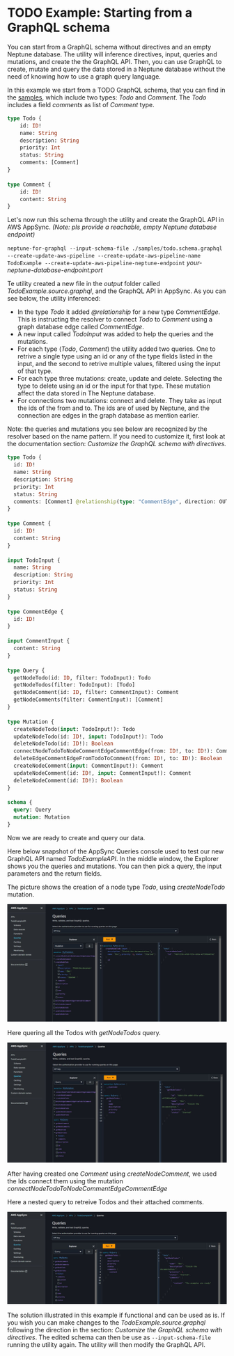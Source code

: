 # TODO Example: Starting from a GraphQL schema
You can start from a GraphQL schema without directives and an empty Neptune database. The utility will inference directives, input, queries and mutations, and create the the GraphQL API. Then, you can use GraphQL to create, mutate and query the data stored in a Neptune database without the need of knowing how to use a graph query language. 

In this example we start from a TODO GraphQL schema, that you can find in the [samples](/samples/todo.schema.graphql), which include two types: *Todo* and *Comment*. The *Todo* includes a field *comments* as list of *Comment* type.

```graphql
type Todo {
    id: ID!
    name: String
    description: String
    priority: Int
    status: String
    comments: [Comment]
}

type Comment {
    id: ID!    
    content: String
}
```

Let's now run this schema through the utility and create the GraphQL API in AWS AppSync. *(Note: pls provide a reachable, empty Neptune database endpoint)*

`neptune-for-graphql --input-schema-file ./samples/todo.schema.graphql --create-update-aws-pipeline --create-update-aws-pipeline-name TodoExample --create-update-aws-pipeline-neptune-endpoint` *your-neptune-database-endpoint:port* 

Te utility created a new file in the *output* folder called *TodoExample.source.graphql*, and the GraphQL API in AppSync. As you can see below, the utility inferenced:

- In the type *Todo* it added *@relationship* for a new type *CommentEdge*. This is instructing the resolver to connect *Todo* to *Comment* using a graph database edge called *CommentEdge*.
- A new input called *TodoInput* was added to help the queries and the mutations.
- For each type (*Todo*, *Comment*) the utility added two queries. One to retrive a single type using an id or any of the type fields listed in the input, and the second to retrive multiple values, filtered using the input of that type.
- For each type three mutations: create, update and delete. Selecting the type to delete using an id or the input for that type. These mutation affect the data stored in The Neptune database.
- For connections two mutations: connect and delete. They take as input the ids of the from and to. The ids are of used by Neptune, and the connection are edges in the graph database as mention earlier.

Note: the queries and mutations you see below are recognized by the resolver based on the name pattern. If you need to customize it, first look at the documentation section: *Customize the GraphQL schema with directives.*

```graphql
type Todo {
  id: ID!
  name: String
  description: String
  priority: Int
  status: String
  comments: [Comment] @relationship(type: "CommentEdge", direction: OUT)
}

type Comment {
  id: ID!
  content: String
}

input TodoInput {
  name: String
  description: String
  priority: Int
  status: String
}

type CommentEdge {
  id: ID!
}

input CommentInput {
  content: String
}

type Query {
  getNodeTodo(id: ID, filter: TodoInput): Todo
  getNodeTodos(filter: TodoInput): [Todo]
  getNodeComment(id: ID, filter: CommentInput): Comment
  getNodeComments(filter: CommentInput): [Comment]
}

type Mutation {
  createNodeTodo(input: TodoInput!): Todo
  updateNodeTodo(id: ID!, input: TodoInput!): Todo
  deleteNodeTodo(id: ID!): Boolean
  connectNodeTodoToNodeCommentEdgeCommentEdge(from: ID!, to: ID!): CommentEdge
  deleteEdgeCommentEdgeFromTodoToComment(from: ID!, to: ID!): Boolean
  createNodeComment(input: CommentInput!): Comment
  updateNodeComment(id: ID!, input: CommentInput!): Comment
  deleteNodeComment(id: ID!): Boolean
}

schema {
  query: Query
  mutation: Mutation
}
```

Now we are ready to create and query our data. 

Here below snapshot of the AppSync Queries console used to test our new GraphQL API named *TodoExampleAPI*.
In the middle window, the Explorer shows you the queries and mutations. You can then pick a query, the input parameters and the return fields. 

The picture shows the creation of a node type *Todo*, using *createNodeTodo* mutation.

![Create](/doc/images/todoCreate.jpg)

Here quering all the Todos with *getNodeTodos* query.

![Query](/doc/images/todoGetTodos.jpg)

After having created one *Comment* using *createNodeComment*, we used the Ids connect them using the mutation *connectNodeTodoToNodeCommentEdgeCommentEdge*

Here a nested query to retreive Todos and their attached comments.

![Query](/doc/images/todoNestedQuery.JPG)

The solution illustrated in this example if functional and can be used as is. If you wish you can make changes to the *TodoExample.source.graphql* following the direction in the section: *Customize the GraphQL schema with directives*. The edited schema can then be use as `--input-schema-file` running the utility again. The utility will then modify the GraphQL API.
